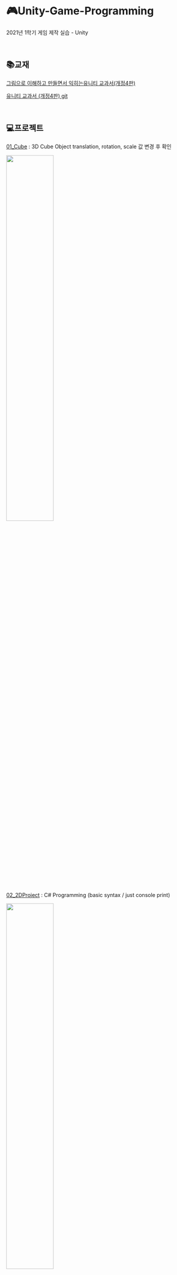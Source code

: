 # 🎮Unity-Game-Programming
2021년 1학기 게임 제작 실습 - Unity

</br>

## 📚교재
[그림으로 이해하고 만들면서 익히는유니티 교과서(개정4판)](https://www.gilbut.co.kr/book/view?bookcode=BN002998&keyword=%EC%9C%A0%EB%8B%88%ED%8B%B0%20%EA%B5%90%EA%B3%BC%EC%84%9C&collection=GB_BOOK)

[유니티 교과서 (개정4판) git](https://github.com/gilbutITbook/080267)

</br>

## 💻프로젝트

[01_Cube](./01_Cube) : 3D Cube Object translation, rotation, scale 값 변경 후 확인

<img src = "https://user-images.githubusercontent.com/39453104/111982540-70bad580-8b4c-11eb-82dc-fa0debc4fbe4.png" width = "50%">

[02_2DProject](./02_2DProject) : C# Programming (basic syntax / just console print)

<img src = "https://user-images.githubusercontent.com/39453104/111983332-5b927680-8b4d-11eb-8b93-288c8b19542c.png" width = "50%">


[03_2DRouletteGame](./03_2DRouletteGame) : Roulette Control ( C# Script -> Object Control)

<img src = "https://user-images.githubusercontent.com/39453104/111984773-29821400-8b4f-11eb-9d97-06b7dd3fd729.gif" width = "50%">

[03_2DThreeRouletteGame](./03_2DThreeRouletteGame) : Three Roulette Control

<img src = "https://user-images.githubusercontent.com/39453104/111986229-02c4dd00-8b51-11eb-9565-60108272a6d1.gif" width = "50%">

[04_2DSwipeCarGame](./04_2DSwipeCarGame) : Car Movement Control (Mouse Input)

<img src = "https://user-images.githubusercontent.com/39453104/116838613-edd87080-ac09-11eb-9c96-02fa4ef54a66.gif" width = "50%">

[05_2DThreeCatsArrowGame](./05_2DThreeCatsArrowGame) : Cat Movement Control (Key Input / C# Script Contorl)

<img src = "https://user-images.githubusercontent.com/39453104/116839711-4dd11600-ac0e-11eb-9d58-98fd9a710adc.gif" width = "50%">

[06_2DClimbCloud](./06_2DClimbCloud) : Cat Physics Movement Control (Key Input / rigidbody2D / collider2D)

<img src = "https://user-images.githubusercontent.com/39453104/116839728-5de8f580-ac0e-11eb-80a2-6c69398141eb.gif" width = "50%">

[10_SkeletonAnimation](./10_SkeletonAnimation) : Create Skeleton animation using the 'Anima2D' utility

<img src = "https://user-images.githubusercontent.com/39453104/124343544-3363ea80-dc07-11eb-88f2-5c22f7808d0a.gif" width = "50%">

[12_3DBamsongi](./12_3DBamsongi) : Bamsongi shooting game (Paint Terrain / C# Script Controller / Particle Effect / Prefab)

<img src = "https://user-images.githubusercontent.com/39453104/124379695-7ac7a500-dcf3-11eb-8162-925370895c7e.gif" width = "50%">
